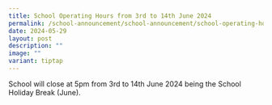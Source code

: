 ```yaml
---
title: School Operating Hours from 3rd to 14th June 2024
permalink: /school-announcement/school-announcement/school-operating-hours/
date: 2024-05-29
layout: post
description: ""
image: ""
variant: tiptap
---
```

<p>School will close at 5pm from 3rd to 14th June 2024 being the School Holiday
Break (June).</p>